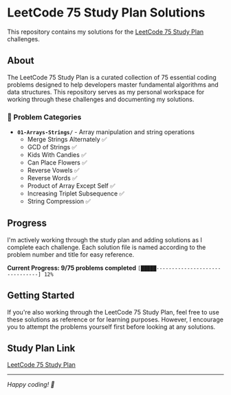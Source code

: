 # LeetCode 75 Study Plan Solutions

This repository contains my solutions for the [LeetCode 75 Study Plan](https://leetcode.com/studyplan/leetcode-75) challenges.

## About

The LeetCode 75 Study Plan is a curated collection of 75 essential coding problems designed to help developers master fundamental algorithms and data structures. This repository serves as my personal workspace for working through these challenges and documenting my solutions.

### 📁 Problem Categories

- **`01-Arrays-Strings/`** - Array manipulation and string operations
    - Merge Strings Alternately ✅
    - GCD of Strings ✅
    - Kids With Candies ✅
    - Can Place Flowers ✅
    - Reverse Vowels ✅
    - Reverse Words ✅
    - Product of Array Except Self ✅
    - Increasing Triplet Subsequence ✅
    - String Compression ✅

## Progress

I'm actively working through the study plan and adding solutions as I complete each challenge. Each solution file is named according to the problem number and title for easy reference.

**Current Progress: 9/75 problems completed**
`[█████-------------------------------] 12%`

## Getting Started

If you're also working through the LeetCode 75 Study Plan, feel free to use these solutions as reference or for learning purposes. However, I encourage you to attempt the problems yourself first before looking at any solutions.

## Study Plan Link

[LeetCode 75 Study Plan](https://leetcode.com/studyplan/leetcode-75)

---

*Happy coding! 🚀*
